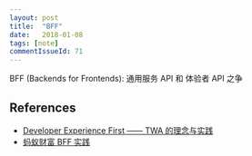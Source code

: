 ```yaml
---
layout: post
title:  "BFF"
date:   2018-01-08
tags: [note]
commentIssueId: 71
---
```




BFF (Backends for Frontends): 通用服务 API 和 体验者 API 之争 



## References

* [Developer Experience First —— TWA 的理念与实践](https://zhuanlan.zhihu.com/p/32219319)
* [蚂蚁财富 BFF 实践](https://os.alipayobjects.com/rmsportal/WtUmBLJSmqtDHkvJzuzM.pdf)